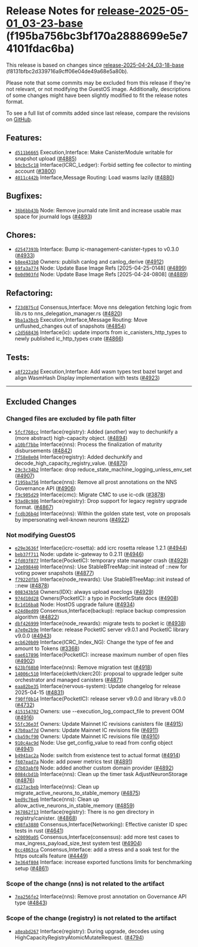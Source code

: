 Release Notes for [**release-2025-05-01\_03-23-base**](https://github.com/dfinity/ic/tree/release-2025-05-01_03-23-base) (f195ba756bc3bf170a2888699e5e74101fdac6ba)
===================================================================================================================================================================

This release is based on changes since [release-2025-04-24\_03-18-base](https://dashboard.internetcomputer.org/release/f8131bfbc2d339716a9cff06e04de49a68e5a80b) (f8131bfbc2d339716a9cff06e04de49a68e5a80b).

Please note that some commits may be excluded from this release if they're not relevant, or not modifying the GuestOS image. Additionally, descriptions of some changes might have been slightly modified to fit the release notes format.

To see a full list of commits added since last release, compare the revisions on [GitHub](https://github.com/dfinity/ic/compare/release-2025-04-24_03-18-base...release-2025-05-01_03-23-base).

Features:
---------

* [`d511b6665`](https://github.com/dfinity/ic/commit/d511b6665) Execution,Interface: Make CanisterModule writable for snapshot upload ([#4885](https://github.com/dfinity/ic/pull/4885))
* [`b0cbc5c18`](https://github.com/dfinity/ic/commit/b0cbc5c18) Interface(ICRC\_Ledger): Forbid setting fee collector to minting account ([#3800](https://github.com/dfinity/ic/pull/3800))
* [`4011c442b`](https://github.com/dfinity/ic/commit/4011c442b) Interface,Message Routing: Load wasms lazily ([#4880](https://github.com/dfinity/ic/pull/4880))

Bugfixes:
---------

* [`36b6bb43b`](https://github.com/dfinity/ic/commit/36b6bb43b) Node: Remove journald rate limit and increase usable max space for journald logs ([#4893](https://github.com/dfinity/ic/pull/4893))

Chores:
-------

* [`d2547393b`](https://github.com/dfinity/ic/commit/d2547393b) Interface: Bump ic-management-canister-types to v0.3.0 ([#4933](https://github.com/dfinity/ic/pull/4933))
* [`b8ee431b0`](https://github.com/dfinity/ic/commit/b8ee431b0) Owners: publish canlog and canlog\_derive ([#4912](https://github.com/dfinity/ic/pull/4912))
* [`69fa3a774`](https://github.com/dfinity/ic/commit/69fa3a774) Node: Update Base Image Refs [2025-04-25-0148] ([#4899](https://github.com/dfinity/ic/pull/4899))
* [`0e0d903fd`](https://github.com/dfinity/ic/commit/0e0d903fd) Node: Update Base Image Refs [2025-04-24-0808] ([#4889](https://github.com/dfinity/ic/pull/4889))

Refactoring:
------------

* [`f23d875cd`](https://github.com/dfinity/ic/commit/f23d875cd) Consensus,Interface: Move nns delegation fetching logic from lib.rs to nns\_delegation\_manager.rs ([#4820](https://github.com/dfinity/ic/pull/4820))
* [`9ba1a3bcb`](https://github.com/dfinity/ic/commit/9ba1a3bcb) Execution,Interface,Message Routing: Move unflushed\_changes out of snapshots ([#4854](https://github.com/dfinity/ic/pull/4854))
* [`c2d568436`](https://github.com/dfinity/ic/commit/c2d568436) Interface(ic): update imports from ic\_canisters\_http\_types to newly published ic\_http\_types crate ([#4866](https://github.com/dfinity/ic/pull/4866))

Tests:
------

* [`a8f222a9d`](https://github.com/dfinity/ic/commit/a8f222a9d) Execution,Interface: Add wasm types test bazel target and align WasmHash Display implementation with tests ([#4923](https://github.com/dfinity/ic/pull/4923))

-------------------------------------------

## Excluded Changes

### Changed files are excluded by file path filter
* [`5fcf760cc`](https://github.com/dfinity/ic/commit/5fcf760cc) Interface(registry): Added (another) way to dechunkify a (more abstract) high-capacity object. ([#4894](https://github.com/dfinity/ic/pull/4894))
* [`a10bf7bbe`](https://github.com/dfinity/ic/commit/a10bf7bbe) Interface(nns): Process the finalization of maturity disbursements ([#4842](https://github.com/dfinity/ic/pull/4842))
* [`7f58e8e04`](https://github.com/dfinity/ic/commit/7f58e8e04) Interface(registry): Added dechunkify and decode\_high\_capacity\_registry\_value. ([#4870](https://github.com/dfinity/ic/pull/4870))
* [`29c3c34b2`](https://github.com/dfinity/ic/commit/29c3c34b2) Interface: drop reduce\_state\_machine\_logging\_unless\_env\_set ([#4907](https://github.com/dfinity/ic/pull/4907))
* [`f195ba756`](https://github.com/dfinity/ic/commit/f195ba756) Interface(nns): Remove all prost annotations on the NNS Governance API ([#4906](https://github.com/dfinity/ic/pull/4906))
* [`f9c905d29`](https://github.com/dfinity/ic/commit/f9c905d29) Interface(cmc): Migrate CMC to use ic-cdk ([#3878](https://github.com/dfinity/ic/pull/3878))
* [`93ad8c986`](https://github.com/dfinity/ic/commit/93ad8c986) Interface(registry): Drop support for legacy registry upgrade format. ([#4867](https://github.com/dfinity/ic/pull/4867))
* [`fcdb36b4d`](https://github.com/dfinity/ic/commit/fcdb36b4d) Interface(nns): Within the golden state test, vote on proposals by impersonating well-known neurons ([#4922](https://github.com/dfinity/ic/pull/4922))

### Not modifying GuestOS
* [`e29e3636f`](https://github.com/dfinity/ic/commit/e29e3636f) Interface(icrc-rosetta): add icrc rosetta release 1.2.1 ([#4944](https://github.com/dfinity/ic/pull/4944))
* [`beb37f711`](https://github.com/dfinity/ic/commit/beb37f711) Node: update ic-gateway to 0.2.11 ([#4946](https://github.com/dfinity/ic/pull/4946))
* [`2fd03f077`](https://github.com/dfinity/ic/commit/2fd03f077) Interface(PocketIC): temporary state manager crash ([#4928](https://github.com/dfinity/ic/pull/4928))
* [`12e098440`](https://github.com/dfinity/ic/commit/12e098440) Interface(nns): Use StableBTreeMap::init instead of ::new for voting power snapshots ([#4877](https://github.com/dfinity/ic/pull/4877))
* [`f7922dfb5`](https://github.com/dfinity/ic/commit/f7922dfb5) Interface(node\_rewards): Use StableBTreeMap::init instead of ::new ([#4878](https://github.com/dfinity/ic/pull/4878))
* [`008343b58`](https://github.com/dfinity/ic/commit/008343b58) Owners(IDX): always upload execlogs ([#4929](https://github.com/dfinity/ic/pull/4929))
* [`974d10d28`](https://github.com/dfinity/ic/commit/974d10d28) Owners(PocketIC): a typo in PocketIcState docs ([#4908](https://github.com/dfinity/ic/pull/4908))
* [`8c1d16ba8`](https://github.com/dfinity/ic/commit/8c1d16ba8) Node: HostOS upgrade failure ([#4934](https://github.com/dfinity/ic/pull/4934))
* [`e24d8ed09`](https://github.com/dfinity/ic/commit/e24d8ed09) Consensus,Interface(backup): replace backup compression algorithm ([#4822](https://github.com/dfinity/ic/pull/4822))
* [`dbf426999`](https://github.com/dfinity/ic/commit/dbf426999) Interface(node\_rewards): migrate tests to pocket ic ([#4938](https://github.com/dfinity/ic/pull/4938))
* [`a7e0e2b9e`](https://github.com/dfinity/ic/commit/a7e0e2b9e) Interface: release PocketIC server v9.0.1 and PocketIC library v9.0.0 ([#4943](https://github.com/dfinity/ic/pull/4943))
* [`ecb620b09`](https://github.com/dfinity/ic/commit/ecb620b09) Interface(ICRC\_Index\_NG): Change the type of fee and amount to Tokens ([#3368](https://github.com/dfinity/ic/pull/3368))
* [`eae617896`](https://github.com/dfinity/ic/commit/eae617896) Interface(PocketIC): increase maximum number of open files ([#4902](https://github.com/dfinity/ic/pull/4902))
* [`623bf68b0`](https://github.com/dfinity/ic/commit/623bf68b0) Interface(nns): Remove migration test ([#4918](https://github.com/dfinity/ic/pull/4918))
* [`14006c510`](https://github.com/dfinity/ic/commit/14006c510) Interface(cketh/ckerc20): proposal to upgrade ledger suite orchestrator and managed canisters ([#4871](https://github.com/dfinity/ic/pull/4871))
* [`eaa82be35`](https://github.com/dfinity/ic/commit/eaa82be35) Interface(nervous-system): Update changelog for release 2025-04-15 ([#4831](https://github.com/dfinity/ic/pull/4831))
* [`f90ff0b14`](https://github.com/dfinity/ic/commit/f90ff0b14) Interface(PocketIC): release server v9.0.0 and library v8.0.0 ([#4732](https://github.com/dfinity/ic/pull/4732))
* [`415154702`](https://github.com/dfinity/ic/commit/415154702) Owners: use --execution\_log\_compact\_file to prevent OOM ([#4916](https://github.com/dfinity/ic/pull/4916))
* [`55fc36e3f`](https://github.com/dfinity/ic/commit/55fc36e3f) Owners: Update Mainnet IC revisions canisters file ([#4915](https://github.com/dfinity/ic/pull/4915))
* [`47b0aaf7d`](https://github.com/dfinity/ic/commit/47b0aaf7d) Owners: Update Mainnet IC revisions file ([#4911](https://github.com/dfinity/ic/pull/4911))
* [`cba59cf90`](https://github.com/dfinity/ic/commit/cba59cf90) Owners: Update Mainnet IC revisions file ([#4910](https://github.com/dfinity/ic/pull/4910))
* [`910c4ac9d`](https://github.com/dfinity/ic/commit/910c4ac9d) Node: Use get\_config\_value to read from config object ([#4941](https://github.com/dfinity/ic/pull/4941))
* [`b4941ac2a`](https://github.com/dfinity/ic/commit/b4941ac2a) Node: switch from existence test to actual format ([#4914](https://github.com/dfinity/ic/pull/4914))
* [`f607ead7a`](https://github.com/dfinity/ic/commit/f607ead7a) Node: add power metrics test ([#4891](https://github.com/dfinity/ic/pull/4891))
* [`d7b03abf0`](https://github.com/dfinity/ic/commit/d7b03abf0) Node: added another custom domain provider ([#4892](https://github.com/dfinity/ic/pull/4892))
* [`0084cbd1b`](https://github.com/dfinity/ic/commit/0084cbd1b) Interface(nns): Clean up the timer task AdjustNeuronStorage ([#4876](https://github.com/dfinity/ic/pull/4876))
* [`d127acbeb`](https://github.com/dfinity/ic/commit/d127acbeb) Interface(nns): Clean up migrate\_active\_neurons\_to\_stable\_memory ([#4875](https://github.com/dfinity/ic/pull/4875))
* [`bed9c76e6`](https://github.com/dfinity/ic/commit/bed9c76e6) Interface(nns): Clean up allow\_active\_neurons\_in\_stable\_memory ([#4859](https://github.com/dfinity/ic/pull/4859))
* [`367862f13`](https://github.com/dfinity/ic/commit/367862f13) Interface(registry): There is no gen directory in registry/canister. ([#4868](https://github.com/dfinity/ic/pull/4868))
* [`e98fa3880`](https://github.com/dfinity/ic/commit/e98fa3880) Consensus,Interface(Networking): Effective canister ID spec tests in rust ([#4641](https://github.com/dfinity/ic/pull/4641))
* [`e20090a05`](https://github.com/dfinity/ic/commit/e20090a05) Consensus,Interface(consensus): add more test cases to max\_ingress\_payload\_size\_test system test ([#4904](https://github.com/dfinity/ic/pull/4904))
* [`0cc4863ca`](https://github.com/dfinity/ic/commit/0cc4863ca) Consensus,Interface: add a stress and a soak test for the https outcalls feature ([#4449](https://github.com/dfinity/ic/pull/4449))
* [`3e364f804`](https://github.com/dfinity/ic/commit/3e364f804) Interface: increase exported functions limits for benchmarking setup ([#4861](https://github.com/dfinity/ic/pull/4861))

### Scope of the change (nns) is not related to the artifact
* [`7ea256fe2`](https://github.com/dfinity/ic/commit/7ea256fe2) Interface(nns): Remove prost annotation on Governance API type ([#4843](https://github.com/dfinity/ic/pull/4843))

### Scope of the change (registry) is not related to the artifact
* [`a8eabd267`](https://github.com/dfinity/ic/commit/a8eabd267) Interface(registry): During upgrade, decodes using HighCapacityRegistryAtomicMutateRequest. ([#4794](https://github.com/dfinity/ic/pull/4794))

